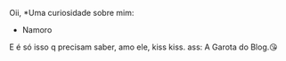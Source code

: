 Oii, 
*Uma curiosidade sobre mim:
- Namoro

 
E é só isso q precisam saber, amo ele, kiss kiss.
                                   ass: A Garota do Blog.😘
  
